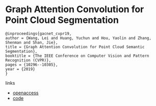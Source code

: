 # Graph Attention Convolution for Point Cloud Segmentation

```
@inproceedings{gacnet_cvpr19,
author = {Wang, Lei and Huang, Yuchun and Hou, Yaolin and Zhang, Shenman and Shan, Jie},
title = {Graph Attention Convolution for Point Cloud Semantic Segmentation},
booktitle = {The IEEE Conference on Computer Vision and Pattern Recognition (CVPR)},
pages = {10296--10305},
year = {2019}
}
```

links
- [openaccess](http://openaccess.thecvf.com/content_CVPR_2019/html/Wang_Graph_Attention_Convolution_for_Point_Cloud_Semantic_Segmentation_CVPR_2019_paper.html)
- [code](https://github.com/yanx27/GACNet)

